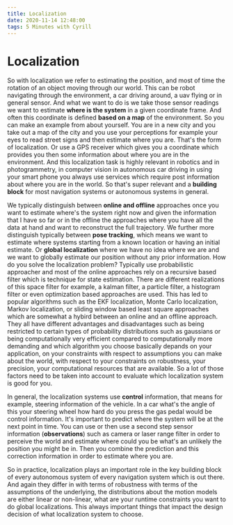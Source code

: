 ```yaml
---
title: Localization
date: 2020-11-14 12:48:00
tags: 5 Minutes with Cyrill
---
```


# Localization

So with localization we refer to estimating the position, and most of time the rotation of an object moving through our world. This can be robot navigating through the environment, a car driving around, a uav flying or in general sensor. And what we want to do is we take those sensor readings we want to estimate **where is the system** in a given coordinate frame. And often this coordinate is defined **based on a map** of the environment. So you can make an example from about yourself. You are in a new city and you take out a map of the city and you use your perceptions for example your eyes to read street signs and then estimate where you are. That's the form of localization. Or use a GPS receiver which gives you a coordinate which provides you then some information about where you are in the environment. And this localization task is highly relevant in robotics and in photogrammetry, in computer vision in autonomous car driving in using your smart phone you always use services which require post information about where you are in the world. So that's super relevant and a **building block** for most navigation systems or autonomous systems in general. 

We typically distinguish between **online and offline** approaches once you want to estimate where's the system right now and given the information that I have so far or in the offline the approaches where you have all the data at hand and want to reconstruct the full trajectory. We further more distinguish typically between **pose tracking**, which means we want to estimate where systems starting from a known location or having an initial estimate. Or **global localization** where we have no idea where we are and we want to globally estimate our position without any prior information. How do you solve the localization problem? Typically use probabilistic approacher and most of the online approaches rely on a recursive based filter which is technique for state estimation. There are different realizations of this space filter for example, a kalman filter, a particle filter, a histogram filter or even optimization based approaches are used. This has led to popular algorithms such as the EKF localization, Monte Carlo localization, Markov localization, or sliding window based least square approaches which are somewhat a hybird between an online and an offline approach. They all have different advantages and disadvantages such as being restricted to certain types of probability distributions such as gaussians or being computationally very efficient compared to computationally more demanding and which algorithm you choose basically depands on your application, on your constraints with respect to assumptions you can make about the world, with respect to your constraints on robustness, your precision, your computational resources that are available. So a lot of those factors need to be taken into account to evaluate which localization system is good for you. 

In general, the localization systems use **control** information, that means for example, steering information of the vehicle. In a car what's the angle of this your steering wheel how hard do you press the gas pedal would be control information. It's important to predict where the system will be at the next point in time. You can use or then use a second step sensor information (**observations**) such as camera or laser range filter in order to perceive the world and estimate where could you be what's an unlikely the position you might be in. Then you combine the prediction and this correction information in order to estimate where you are.

So in practice, localization plays an important role in the key building block of every autonomous system of every navigation system which is out there. And again they differ in with terms of robustness with terms of the assumptions of the underlying, the distributions about the motion models are either linear or non-linear, what are your runtime constraints you want to do global localizations. This always important things that impact the design decision of what localization system to choose.